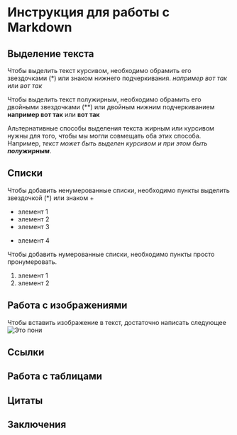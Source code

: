# Инструкция для работы с Markdown

## Выделение текста
Чтобы выделить текст курсивом, необходимо обрамить его звездочками (*) или знаком нижнего подчеркивания. *например вот так* или _вот так_

Чтобы выделить текст полужирным, необходимо обрамить его двойными звездочками (**) или двойным нижним подчеркиванием **например вот так** или __вот так__

Альтернативные способы выделения текста жирным или курсивом нужны для того, чтобы мы могли совмещать оба этих способа. Например, _текст может быть выделен курсивом и при этом быть **полужирным**_.

## Списки

Чтобы добавить ненумерованные списки, необходимо пункты выделить звездочкой (*) или знаком +
* элемент 1
* элемент 2
* элемент 3
+ элемент 4

Чтобы добавить нумерованные списки, необходимо пункты просто пронумеровать. 
1. элемент 1
2. элемент 2 


## Работа с изображениями

Чтобы вставить изображение в текст, достаточно написать следующее ![Это пони](%D0%BF%D0%BE%D0%BD%D0%B8.jpg)

## Ссылки

## Работа с таблицами

## Цитаты

## Заключения
